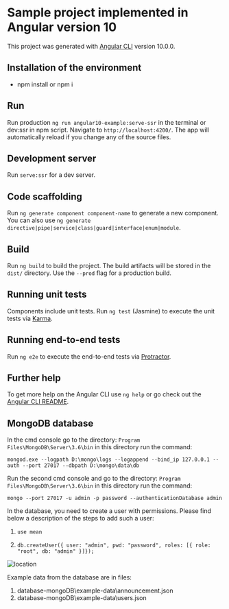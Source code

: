 # Sample project implemented in Angular version 10

This project was generated with [Angular CLI](https://github.com/angular/angular-cli) version 10.0.0.

## Installation of the environment

- npm install or npm i

## Run
Run production `ng run angular10-example:serve-ssr` in the terminal or dev:ssr in npm script. Navigate to `http://localhost:4200/`. The app will automatically reload if you change any of the source files.

## Development server

Run `serve:ssr` for a dev server.

## Code scaffolding

Run `ng generate component component-name` to generate a new component. You can also use `ng generate directive|pipe|service|class|guard|interface|enum|module`.

## Build

Run `ng build` to build the project. The build artifacts will be stored in the `dist/` directory. Use the `--prod` flag for a production build.

## Running unit tests

Components include unit tests. Run `ng test` (Jasmine) to execute the unit tests via [Karma](https://karma-runner.github.io).

## Running end-to-end tests

Run `ng e2e` to execute the end-to-end tests via [Protractor](http://www.protractortest.org/).

## Further help

To get more help on the Angular CLI use `ng help` or go check out the [Angular CLI README](https://github.com/angular/angular-cli/blob/master/README.md).

## MongoDB database

In the cmd console go to the directory: `Program Files\MongoDB\Server\3.6\bin` in this directory run the command:

`mongod.exe --logpath D:\mongo\logs --logappend --bind_ip 127.0.0.1 --auth --port 27017 --dbpath D:\mongo\data\db`

Run the second cmd console and go to the directory: `Program Files\MongoDB\Server\3.6\bin` in this directory run the command:

`mongo --port 27017 -u admin -p password --authenticationDatabase admin`

In the database, you need to create a user with permissions. Please find below a description of the steps to add such a user:

1. `use mean`

2. `db.createUser({ user: "admin", pwd: "password", roles: [{ role: "root", db: "admin" }]});`

![location](https://user-images.githubusercontent.com/67895860/89988482-e5a56300-dc7f-11ea-8d22-8bb673b7d9ba.png)


Example data from the database are in files:

1. database-mongoDB\example-data\announcement.json
2. database-mongoDB\example-data\users.json






